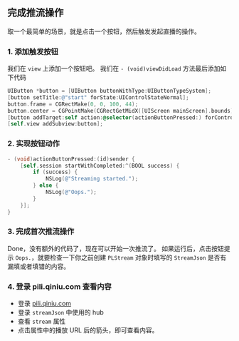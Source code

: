 ## 完成推流操作

取一个最简单的场景，就是点击一个按钮，然后触发发起直播的操作。

### 1. 添加触发按钮

我们在 `view` 上添加一个按钮吧。
我们在 `- (void)viewDidLoad` 方法最后添加如下代码

``` Objective-C
UIButton *button = [UIButton buttonWithType:UIButtonTypeSystem];
[button setTitle:@"start" forState:UIControlStateNormal];
button.frame = CGRectMake(0, 0, 100, 44);
button.center = CGPointMake(CGRectGetMidX([UIScreen mainScreen].bounds), CGRectGetHeight([UIScreen mainScreen].bounds) - 80);
[button addTarget:self action:@selector(actionButtonPressed:) forControlEvents:UIControlEventTouchUpInside];
[self.view addSubview:button];
```

### 2. 实现按钮动作

``` Objective-C
- (void)actionButtonPressed:(id)sender {
    [self.session startWithCompleted:^(BOOL success) {
        if (success) {
            NSLog(@"Streaming started.");
        } else {
            NSLog(@"Oops.");
        }
    }];
}
```

### 3. 完成首次推流操作

Done，没有额外的代码了，现在可以开始一次推流了。
如果运行后，点击按钮提示 `Oops.`，就要检查一下你之前创建 `PLStream` 对象时填写的 `StreamJson` 是否有漏填或者填错的内容。


### 4. 登录 pili.qiniu.com 查看内容

- 登录 [pili.qiniu.com]()
- 登录 `streamJson` 中使用的 hub
- 查看 `stream` 属性
- 点击属性中的播放 URL 后的箭头，即可查看内容。
